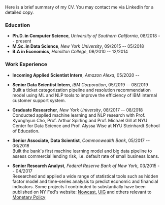 Here is a brief summary of my CV. You may contact me via LinkedIn for a detailed copy.

### Education
- **Ph.D. in Computer Science**,   _University of Southern California_,   08/2018 -- present <br/>
- **M.Sc. in Data Science**, _New York University_, 09/2015 -- 05/2018
- **B.A in Economics**, _Hamilton College_, 08/2010 -- 12/2014


### Work Experience
- **Incoming Applied Scientist Intern**,     _Amazon Alexa_,         05/2020 --  <br/>

- **Senior Data Scientist Intern**,     _IBM Corporation_,         05/2019 -- 08/2019 <br/>
Built a ticket categorization pipeline and resolution recommendation model using ML and NLP tools to improve the efficiency of IBM internal customer support system.

- **Graduate Researcher**,     _New York University_,         08/2017 -- 08/2018 <br/>
Conducted applied machine learning and NLP research with Prof. Kyunghyun Cho, Prof. Arthur Spirling and Prof. Michael Gill at NYU Center for Data Science and Prof. Alyssa Wise at NYU Steinhardt School of Education.

- **Senior Associate, Data Scientist**, _Commonwealth Bank_, 05/2017 -- 06/2018 <br/>
Built the bank's first machine learning model and big data pipeline to assess commercial lending risk, i.e. default rate of small business loans.


- **Senior Research Analyst**,   _Federal Reserve Bank of New York_,   03/2015 -- 04/2017 <br/>
Researched and applied a wide range of statistical tools such as hidden factor model and time-series analysis to predict economic and financial indicators. Some projects I contributed to substantially have been published on NY Fed's website: [Nowcast](https://www.newyorkfed.org/research/policy/nowcast), [UIG](https://www.newyorkfed.org/research/policy/underlying-inflation-gauge) and others relevant to [Monetary Policy](https://www.newyorkfed.org/medialibrary/media/research/staff_reports/sr885.pdf)
